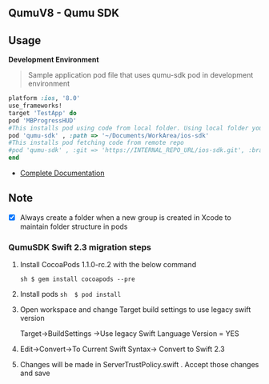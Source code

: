 ## QumuV8 - Qumu SDK




## Usage

**Development Environment**

> Sample application pod file that uses qumu-sdk pod in development environment
```ruby
platform :ios, '8.0'
use_frameworks!
target 'TestApp' do
pod 'MBProgressHUD'
#This installs pod using code from local folder. Using local folder you can do the hot edits to the ios-sdk project
pod 'qumu-sdk' , :path => '~/Documents/WorkArea/ios-sdk'
#This installs pod fetching code from remote repo
#pod 'qumu-sdk' , :git => 'https://INTERNAL_REPO_URL/ios-sdk.git', :branch => 'develop'
end
```

- [Complete Documentation](https://confluence.qumu.com/pages/viewpage.action?title=Private+Pods&spaceKey=mobile)


## Note

- [x] Always create a folder when a new group is created in Xcode to maintain folder structure in pods


### QumuSDK Swift 2.3 migration steps

1. Install CocoaPods 1.1.0-rc.2 with the below command

   ```sh $ gem install cocoapods --pre ```

2. Install pods
  ```sh  $ pod install ```

3. Open workspace and change Target build settings to use legacy swift version

   Target->BuildSettings ->Use legacy Swift Language Version = YES

4. Edit->Convert->To Current Swift Syntax-> Convert to Swift 2.3

5. Changes will be made in ServerTrustPolicy.swift . Accept those changes and save
